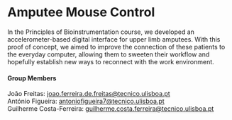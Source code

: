 # Amputee Mouse Control
In the Principles of Bioinstrumentation course, we developed an accelerometer-based digital interface for upper limb amputees. With this proof of concept, we aimed to improve the connection of these patients to the everyday computer, allowing them to sweeten their workflow and hopefully establish new ways to reconnect with the work environment.

#### Group Members
João Freitas: joao.ferreira.de.freitas@tecnico.ulisboa.pt <br>
António Figueira: antoniofigueira7@tecnico.ulisboa.pt <br>
Guilherme Costa-Ferreira: guilherme.costa.ferreira@tecnico.ulisboa.pt
